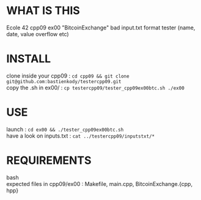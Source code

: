 # WHAT IS THIS

Ecole 42 cpp09 ex00 "BitcoinExchange" bad input.txt format tester (name, date, value overflow etc)

#  INSTALL

clone inside your cpp09 : `cd cpp09 && git clone git@github.com:bastienkody/testercpp09.git`   
copy the .sh in ex00/ : `cp testercpp09/tester_cpp09ex00btc.sh ./ex00`  

#  USE

launch : `cd ex00 && ./tester_cpp09ex00btc.sh`  
have a look on inputs.txt : `cat ../testercpp09/inputstxt/*`

# REQUIREMENTS

bash  
expected files in cpp09/ex00 : Makefile, main.cpp, BitcoinExchange.{cpp, hpp}  